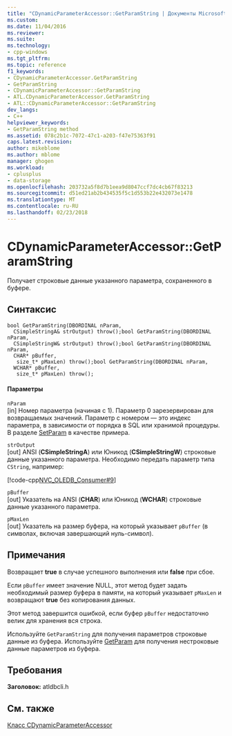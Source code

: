 ```yaml
---
title: "CDynamicParameterAccessor::GetParamString | Документы Microsoft"
ms.custom: 
ms.date: 11/04/2016
ms.reviewer: 
ms.suite: 
ms.technology:
- cpp-windows
ms.tgt_pltfrm: 
ms.topic: reference
f1_keywords:
- CDynamicParameterAccessor.GetParamString
- GetParamString
- CDynamicParameterAccessor::GetParamString
- ATL.CDynamicParameterAccessor.GetParamString
- ATL::CDynamicParameterAccessor::GetParamString
dev_langs:
- C++
helpviewer_keywords:
- GetParamString method
ms.assetid: 078c2b1c-7072-47c1-a203-f47e75363f91
caps.latest.revision: 
author: mikeblome
ms.author: mblome
manager: ghogen
ms.workload:
- cplusplus
- data-storage
ms.openlocfilehash: 203732a5f8d7b1eea9d8047ccf7dc4cb67f83213
ms.sourcegitcommit: d51ed21ab2b434535f5c1d553b22e432073e1478
ms.translationtype: MT
ms.contentlocale: ru-RU
ms.lasthandoff: 02/23/2018
---
```

# <a name="cdynamicparameteraccessorgetparamstring"></a>CDynamicParameterAccessor::GetParamString
Получает строковые данные указанного параметра, сохраненного в буфере.  
  
## <a name="syntax"></a>Синтаксис  
  
```
bool GetParamString(DBORDINAL nParam,  
  CSimpleStringA& strOutput) throw();bool GetParamString(DBORDINAL nParam,  
  CSimpleStringW& strOutput) throw();bool GetParamString(DBORDINAL nParam,  
  CHAR* pBuffer,  
   size_t* pMaxLen) throw();bool GetParamString(DBORDINAL nParam,  
  WCHAR* pBuffer,  
   size_t* pMaxLen) throw();  
```  
  
#### <a name="parameters"></a>Параметры  
 `nParam`  
 [in] Номер параметра (начиная с 1). Параметр 0 зарезервирован для возвращаемых значений. Параметр с номером — это индекс параметра, в зависимости от порядка в SQL или хранимой процедуры. В разделе [SetParam](../../data/oledb/cdynamicparameteraccessor-setparam.md) в качестве примера.  
  
 `strOutput`  
 [out] ANSI (**CSimpleStringA**) или Юникод (**CSimpleStringW**) строковые данные указанного параметра. Необходимо передать параметр типа `CString`, например:  
  
 [!code-cpp[NVC_OLEDB_Consumer#9](../../data/oledb/codesnippet/cpp/cdynamicparameteraccessor-getparamstring_1.cpp)]  
  
 `pBuffer`  
 [out] Указатель на ANSI (**CHAR**) или Юникод (**WCHAR**) строковые данные указанного параметра.  
  
 `pMaxLen`  
 [out] Указатель на размер буфера, на который указывает `pBuffer` (в символах, включая завершающий нуль-символ).  
  
## <a name="remarks"></a>Примечания  
 Возвращает **true** в случае успешного выполнения или **false** при сбое.  
  
 Если `pBuffer` имеет значение NULL, этот метод будет задать необходимый размер буфера в памяти, на который указывает `pMaxLen` и возвращают **true** без копирования данных.  
  
 Этот метод завершится ошибкой, если буфер `pBuffer` недостаточно велик для хранения вся строка.  
  
 Используйте `GetParamString` для получения параметров строковые данные из буфера. Используйте [GetParam](../../data/oledb/cdynamicparameteraccessor-getparam.md) для получения нестроковые данные параметров из буфера.  
  
## <a name="requirements"></a>Требования  
 **Заголовок:** atldbcli.h  
  
## <a name="see-also"></a>См. также  
 [Класс CDynamicParameterAccessor](../../data/oledb/cdynamicparameteraccessor-class.md)